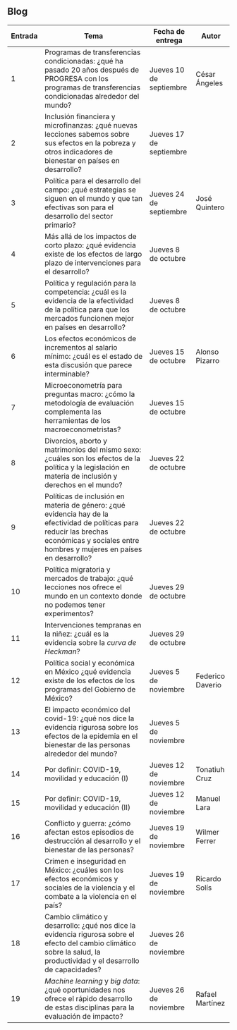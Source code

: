 ## Blog
  
  | **Entrada** | **Tema** | **Fecha de entrega** | **Autor** |
  | --- | --- | --- | --- |
  | 1 | Programas de transferencias condicionadas: ¿qué ha pasado 20 años después de PROGRESA con los programas de transferencias condicionadas alrededor del mundo? | Jueves 10 de septiembre | César Ángeles |
  | 2 | Inclusión financiera y microfinanzas: ¿qué nuevas lecciones sabemos sobre sus efectos en la pobreza y otros indicadores de bienestar en países en desarrollo? | Jueves 17 de septiembre |  |
  | 3 | Política para el desarrollo del campo: ¿qué estrategias se siguen en el mundo y que tan efectivas son para el desarrollo del sector primario? | Jueves 24 de septiembre | José Quintero |
  | 4 | Más allá de los impactos de corto plazo: ¿qué evidencia existe de los efectos de largo plazo de intervenciones para el desarrollo? | Jueves 8 de octubre | |
  | 5| Política y regulación para la competencia: ¿cuál es la evidencia de la efectividad de la política para que los mercados funcionen mejor en países en desarrollo? | Jueves 8 de octubre | |
  |  6| Los efectos económicos de incrementos al salario mínimo: ¿cuál es el estado de esta discusión que parece interminable? | Jueves 15 de octubre | Alonso Pizarro |
  | 7| Microeconometría para preguntas macro: ¿cómo la metodología de evaluación complementa las herramientas de los macroeconometristas? | Jueves 15 de octubre | |
  |  8| Divorcios, aborto y matrimonios del mismo sexo: ¿cuáles son los efectos de la política y la legislación en materia de inclusión y derechos en el mundo? | Jueves 22 de octubre | |
  | 9| Políticas de inclusión en materia de género: ¿qué evidencia hay de la efectividad de políticas para reducir las brechas económicas y sociales entre hombres y mujeres en países en desarrollo? | Jueves 22 de octubre | |
  |  10| Política migratoria y mercados de trabajo: ¿qué lecciones nos ofrece el mundo en un contexto donde no podemos tener experimentos? | Jueves 29 de octubre | |
  | 11| Intervenciones tempranas en la niñez: ¿cuál es la evidencia sobre la *curva de Heckman*? | Jueves 29 de octubre | |
  |  12| Política social y económica en México ¿qué evidencia existe de los efectos de los programas del Gobierno de México? | Jueves 5 de noviembre | Federico Daverio |
  |  13| El impacto económico del covid-19: ¿qué nos dice la evidencia rigurosa sobre los efectos de la epidemia en el bienestar de las personas alrededor del mundo? | Jueves 5 de noviembre | |
  | 14| Por definir: COVID-19, movilidad y educación (I) | Jueves 12 de noviembre | Tonatiuh Cruz |
  | 15| Por definir: COVID-19, movilidad y educación (II) | Jueves 12 de noviembre | Manuel Lara |
  | 16 | Conflicto y guerra: ¿cómo afectan estos episodios de destrucción al desarrollo y el bienestar de las personas? | Jueves 19 de noviembre | Wilmer Ferrer |
  | 17 | Crimen e inseguridad en México: ¿cuáles son los efectos económicos y sociales de la violencia y el combate a la violencia en el país? | Jueves 19 de noviembre | Ricardo Solís |
| 18 | Cambio climático y desarrollo: ¿qué nos dice la evidencia rigurosa sobre el efecto del cambio climático sobre la salud, la productividad y el desarrollo de capacidades? | Jueves 26 de noviembre | |
| 19 | _Machine learning_ y _big data_: ¿qué oportunidades nos ofrece el rápido desarrollo de estas disciplinas para la evaluación de impacto? | Jueves 26 de noviembre | Rafael Martínez |